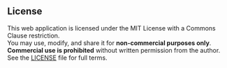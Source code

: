 ## License

This web application is licensed under the MIT License with a Commons Clause restriction.  
You may use, modify, and share it for **non-commercial purposes only**.  
**Commercial use is prohibited** without written permission from the author.  
See the [LICENSE](./LICENSE) file for full terms.
